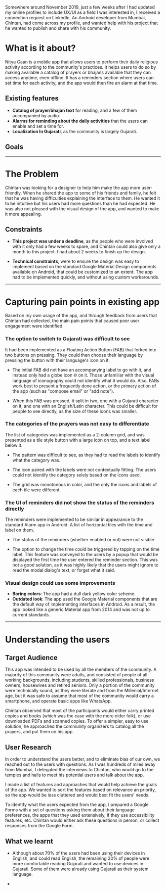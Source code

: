 Somewhere around November 2019, just a few weeks after I had updated my online profiles to include UX/UI as a field I was interested in, I received a connection request on LinkedIn. An Android developer from Mumbai, Chintan, had come across my profile, and wanted help with his project that he wanted to publish and share with his community.

# What is it about?

Nitya Gaan is a mobile app that allows users to perform their daily religious activity according to the community's practices. It helps users to do so by making available a catalog of prayers or bhajans available that they can access anytime, even offline. It has a reminders section where users can set time for each activity, and the app would then fire an alarm at that time.

## Existing features

- **Catalog of prayer/bhajan text** for reading, and a few of them accompanied by audio.
- **Alarms for reminding about the daily activities** that the users can enable and set a time for.
- **Localization In Gujarati**, as the community is largely Gujarati.

## Goals

---

# The Problem

Chintan was looking for a designer to help him make the app more user-friendly. When he shared the app to some of his friends and family, he felt that he was having difficulties explaining the interface to them. He wanted it to be intuitive but his users had more questions than he had expected. He was also not pleased with the visual design of the app, and wanted to make it more appealing.

## Constraints

- **This project was under a deadline**, as the people who were involved with it only had a few weeks to spare, and Chintan could also give only a month to this project. I had about 2 weeks to finish up the design.

- **Technical constraints**, were to ensure the design was easy to implement based on the standard Google Material Design components available on Android, that could be customized to an extent. The app had to be implemented quickly, and without using custom workarounds.

---

# Capturing pain points in existing app

Based on my own usage of the app, and through feedback from users that Chintan had collected, the main pain points that caused poor user engagement were identified.

### The option to switch to Gujarati was difficult to see

It had been implemented as a Floating Action Button (FAB) that forked into two buttons on pressing. They could then choose their language by pressing the button with their language's icon on it.

- The initial FAB did not have an accompanying label to go with it, and instead only had a globe icon 🌐 on it. Those unfamiliar with the visual language of iconography could not identify what it would do. Also, FABs work best to present a frequently done action, or the primary action of the app (such as "compose email" or "add note").

- When this FAB was pressed, it split in two, one with a Gujarati character on it, and one with an English/Latin character. This could be difficult for people to see directly, as the size of these icons was smaller.

### The categories of the prayers was not easy to differentiate

The list of categories was implemented as a 2-column grid, and was presented as a tile style button with a large icon on top, and a text label below it.

- The pattern was difficult to see, as they had to read the labels to identify what the category was.

- The icon paired with the labels were not contextually fitting. The users could not identify the category solely based on the icons used.

- The grid was monotonous in color, and the only the icons and labels of each tile were different.

### The UI of reminders did not show the status of the reminders directly

The reminders were implemented to be similar in appearance to the standard Alarm app in Android: A list of horizontal tiles with the time and label on them.

- The status of the reminders (whether enabled or not) were not visible.

- The option to change the time could be triggered by tapping on the time label. This feature was conveyed to the users by a popup that would be displayed the first time the user entered the reminder section. This was not a good solution, as it was highly likely that the users might ignore to read the modal dialog's text, or forget what it said.

### Visual design could use some improvements

- **Boring colors**: The app had a dull dark yellow color scheme.
- **Outdated look**: The app used the Google Material components that are the default way of implementing interfaces in Android. As a result, the app looked like a generic Material app from 2014 and was not up to current standards.

---

# Understanding the users

## Target Audience

This app was intended to be used by all the members of the community. A majority of this community were adults, and consisted of people of all working backgrounds, including students, skilled professionals, business owners, housewives and retired seniors. Only a portion of the community were technically sound, as they were literate and from the Millenial/Internet age, but it was safe to assume that most of the community would carry a smartphone, and operate basic apps like WhatsApp.

Chintan observed that most of the participants would either carry printed copies and books (which was the case with the more older folk), or use downloaded PDFs and scanned copies. To offer a simpler, easy to use solution, he approached the community organizers to catalog all the prayers, and put them on his app.

## User Research

In order to understand the users better, and to eliminate bias of our own, we reached out to the users with questions. As I was hundreds of miles away from Mumbai, I delegated the interviews to Chintan, who would go to the temples and halls to meet his potential users and talk about the app.

I made a list of features and approaches that would help achieve the goals of the app. We wanted to sort the features based on relevance an priority, so the app would be less cluttered and would best fit the users' needs.

To identify what the users expected from the app, I prepared a Google Forms with a set of questions asking them about their language preferences, the apps that they used extensively, if they use accessibility features, etc. Chintan would either ask these questions in person, or collect responses from the Google Form.

## What we learnt

- Although about 70% of the users had been using their devices in English, and could read English, the remaining 30% of people were more comfortable reading Gujarati and wanted to use devices in Gujarati. Some of them were already using Gujarati as their system language.

-

